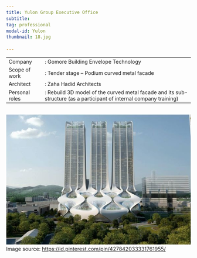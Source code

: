 ```yaml
---
title: Yulon Group Executive Office
subtitle:
tag: professional
modal-id: Yulon
thumbnail: 18.jpg

---
```

<table class="table__professional">
    <tbody>
        <tr>
            <td>
                Company&nbsp;&nbsp;&nbsp;
            </td>
            <td>
                : Gomore Building Envelope Technology
            </td>
        </tr>
        <tr>
            <td>
                Scope of work
            </td>
            <td>
                : Tender stage – Podium curved metal facade
            </td>
        </tr>
        <tr>
            <td>
                Architect
            </td>
            <td>
                : Zaha Hadid Architects
            </td>
        </tr>
        <tr>
            <td>
                Personal roles
            </td>
            <td>
                : Rebuild 3D model of the curved metal facade and its sub-structure (as a participant of internal company training)
            </td>
        </tr>
    </tbody>
</table>
<br>
<img src="images/portfolio/18/18A.jpg" class="img-responsive img-centered" alt="Yulon Group">
<br>
Image source: <a href="https://id.pinterest.com/pin/427842033331761955/"> https://id.pinterest.com/pin/427842033331761955/ </a>
